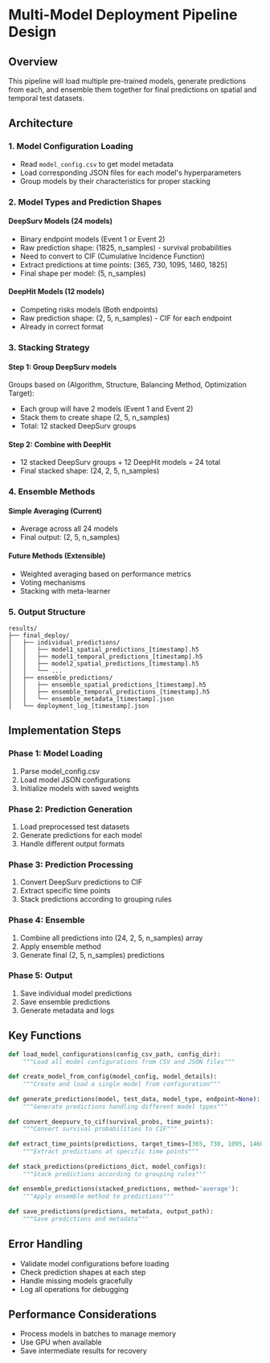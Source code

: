 # Multi-Model Deployment Pipeline Design

## Overview
This pipeline will load multiple pre-trained models, generate predictions from each, and ensemble them together for final predictions on spatial and temporal test datasets.

## Architecture

### 1. Model Configuration Loading
- Read `model_config.csv` to get model metadata
- Load corresponding JSON files for each model's hyperparameters
- Group models by their characteristics for proper stacking

### 2. Model Types and Prediction Shapes

#### DeepSurv Models (24 models)
- Binary endpoint models (Event 1 or Event 2)
- Raw prediction shape: (1825, n_samples) - survival probabilities
- Need to convert to CIF (Cumulative Incidence Function)
- Extract predictions at time points: [365, 730, 1095, 1460, 1825]
- Final shape per model: (5, n_samples)

#### DeepHit Models (12 models)
- Competing risks models (Both endpoints)
- Raw prediction shape: (2, 5, n_samples) - CIF for each endpoint
- Already in correct format

### 3. Stacking Strategy

#### Step 1: Group DeepSurv models
Groups based on (Algorithm, Structure, Balancing Method, Optimization Target):
- Each group will have 2 models (Event 1 and Event 2)
- Stack them to create shape (2, 5, n_samples)
- Total: 12 stacked DeepSurv groups

#### Step 2: Combine with DeepHit
- 12 stacked DeepSurv groups + 12 DeepHit models = 24 total
- Final stacked shape: (24, 2, 5, n_samples)

### 4. Ensemble Methods

#### Simple Averaging (Current)
- Average across all 24 models
- Final output: (2, 5, n_samples)

#### Future Methods (Extensible)
- Weighted averaging based on performance metrics
- Voting mechanisms
- Stacking with meta-learner

### 5. Output Structure
```
results/
├── final_deploy/
│   ├── individual_predictions/
│   │   ├── model1_spatial_predictions_[timestamp].h5
│   │   ├── model1_temporal_predictions_[timestamp].h5
│   │   ├── model2_spatial_predictions_[timestamp].h5
│   │   └── ...
│   ├── ensemble_predictions/
│   │   ├── ensemble_spatial_predictions_[timestamp].h5
│   │   ├── ensemble_temporal_predictions_[timestamp].h5
│   │   └── ensemble_metadata_[timestamp].json
│   └── deployment_log_[timestamp].json
```

## Implementation Steps

### Phase 1: Model Loading
1. Parse model_config.csv
2. Load model JSON configurations
3. Initialize models with saved weights

### Phase 2: Prediction Generation
1. Load preprocessed test datasets
2. Generate predictions for each model
3. Handle different output formats

### Phase 3: Prediction Processing
1. Convert DeepSurv predictions to CIF
2. Extract specific time points
3. Stack predictions according to grouping rules

### Phase 4: Ensemble
1. Combine all predictions into (24, 2, 5, n_samples) array
2. Apply ensemble method
3. Generate final (2, 5, n_samples) predictions

### Phase 5: Output
1. Save individual model predictions
2. Save ensemble predictions
3. Generate metadata and logs

## Key Functions

```python
def load_model_configurations(config_csv_path, config_dir):
    """Load all model configurations from CSV and JSON files"""
    
def create_model_from_config(model_config, model_details):
    """Create and load a single model from configuration"""
    
def generate_predictions(model, test_data, model_type, endpoint=None):
    """Generate predictions handling different model types"""
    
def convert_deepsurv_to_cif(survival_probs, time_points):
    """Convert survival probabilities to CIF"""
    
def extract_time_points(predictions, target_times=[365, 730, 1095, 1460, 1825]):
    """Extract predictions at specific time points"""
    
def stack_predictions(predictions_dict, model_configs):
    """Stack predictions according to grouping rules"""
    
def ensemble_predictions(stacked_predictions, method='average'):
    """Apply ensemble method to predictions"""
    
def save_predictions(predictions, metadata, output_path):
    """Save predictions and metadata"""
```

## Error Handling
- Validate model configurations before loading
- Check prediction shapes at each step
- Handle missing models gracefully
- Log all operations for debugging

## Performance Considerations
- Process models in batches to manage memory
- Use GPU when available
- Save intermediate results for recovery